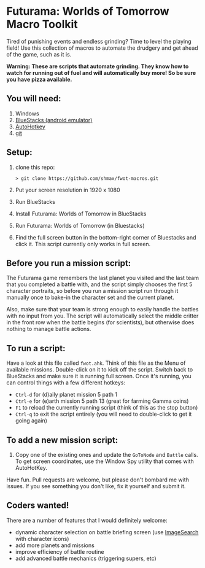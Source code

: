 # Futurama: Worlds of Tomorrow Macro Toolkit

Tired of punishing events and endless grinding? Time to level the playing field! Use this collection of macros to automate the drudgery and get ahead of the game, such as it is.

**Warning: These are scripts that automate grinding. They know how to watch for running out of fuel and will automatically buy more! So be sure you have pizza available.**

## You will need:

1. Windows
2. [BlueStacks (android emulator)](https://www.bluestacks.com/#gref)
3.  [AutoHotkey](https://autohotkey.com/)
4. [git](https://git-scm.com/download/win)

## Setup:

1. clone this repo:
    ```
    > git clone https://github.com/shmax/fwot-macros.git
    ```
2. Put your screen resolution in 1920 x 1080

3. Run BlueStacks
4. Install Futurama: Worlds of Tomorrow in BlueStacks
5. Run Futurama: Worlds of Tomorrow (in Bluestacks)
6. Find the full screen button in the bottom-right corner of Bluestacks and click it. This script currently only works in full screen.

## Before you run a mission script:
The Futurama game remembers the last planet you visited and the last team that you completed a battle with, and the script simply chooses the first 5 character portraits, so before you run a mission script run through it manually once to bake-in the character set and the current planet.

Also, make sure that your team is strong enough to easily handle the battles with no input from you. The script will automatically select the middle critter in the front row when the battle begins (for scientists), but otherwise does nothing to manage battle actions.

## To run a script:
Have a look at this file called `fwot.ahk`. Think of this file as the Menu of available missions. Double-click on it to kick off the script. Switch back to BlueStacks and make sure it is running full screen. Once it's running, you can control things with a few different hotkeys:

* `Ctrl-d` for (d)aily planet mission 5 path 1
* `Ctrl-e` for (e)arth mission 5 path 13 (great for farming Gamma coins)
* `F1` to reload the currently running script (think of this as the stop button)
* `Ctrl-q` to exit the script entirely (you will need to double-click to get it going again)

## To add a new mission script:
1. Copy one of the existing ones and update the `GoToNode` and `Battle` calls. To get screen coordinates, use the Window Spy utility that comes with AutoHotKey.

Have fun. Pull requests are welcome, but please don't bombard me with issues. If you see something you don't like, fix it yourself and submit it.

## Coders wanted!
There are a number of features that I would definitely welcome:
* dynamic character selection on battle briefing screen (use [ImageSearch](https://autohotkey.com/docs/commands/ImageSearch.htm) with character icons)
* add more planets and missions
* improve efficiency of battle routine
* add advanced battle mechanics (triggering supers, etc)